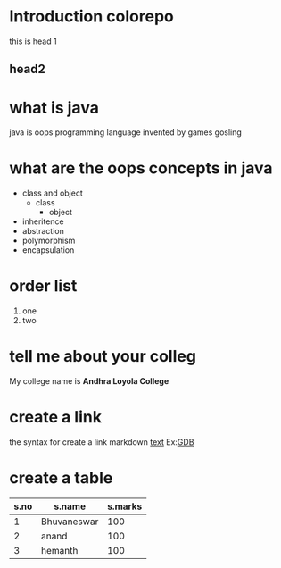 # Introduction colorepo
 this is head 1
## head2
# what is java
java is oops programming language invented by games gosling
# what are the oops concepts in java
* class and object
  * class
    * object
* inheritence
* abstraction
* polymorphism
* encapsulation

# order list
1. one
2. two

# tell me about your colleg
My college name is **Andhra Loyola College**
# create a link
the syntax for create a link markdown [text](url)
Ex:[GDB](https://www.onlinegdb.com/#)
# create a table
s.no|s.name|s.marks
--|---------|--------
1|Bhuvaneswar| 100
2|anand|100
3|hemanth|100
